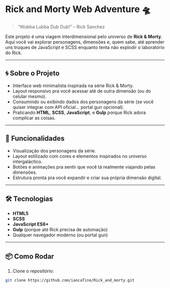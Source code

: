 # Rick and Morty Web Adventure 🛸

> “Wubba Lubba Dub Dub!” – Rick Sanchez

Este projeto é uma viagem interdimensional pelo universo de **Rick & Morty**. Aqui você vai explorar personagens, dimensões e, quem sabe, até aprender uns truques de JavaScript e SCSS enquanto tenta não explodir o laboratório do Rick.

---

## 🌀 Sobre o Projeto

- Interface web minimalista inspirada na série Rick & Morty.
- Layout responsivo pra você acessar até de outra dimensão (ou do celular mesmo).
- Consumindo ou exibindo dados dos personagens da série (se você quiser integrar com API oficial… portal gun opcional).
- Praticando **HTML**, **SCSS**, **JavaScript**, e **Gulp** porque Rick adora complicar as coisas.

---

## 🚀 Funcionalidades

- Visualização dos personagens da série.
- Layout estilizado com cores e elementos inspirados no universo intergaláctico.
- Botões e animações pra sentir que você tá realmente viajando pelas dimensões.
- Estrutura pronta pra você expandir e criar sua própria dimensão digital.

---

## 🛠️ Tecnologias

- **HTML5**
- **SCSS**
- **JavaScript ES6+**
- **Gulp** (porque até Rick precisa de automação)
- Qualquer navegador moderno (ou portal gun)

---

## 📦 Como Rodar

1. Clone o repositório:
```bash
git clone https://github.com/iancaTino/Rick_and_morty.git
